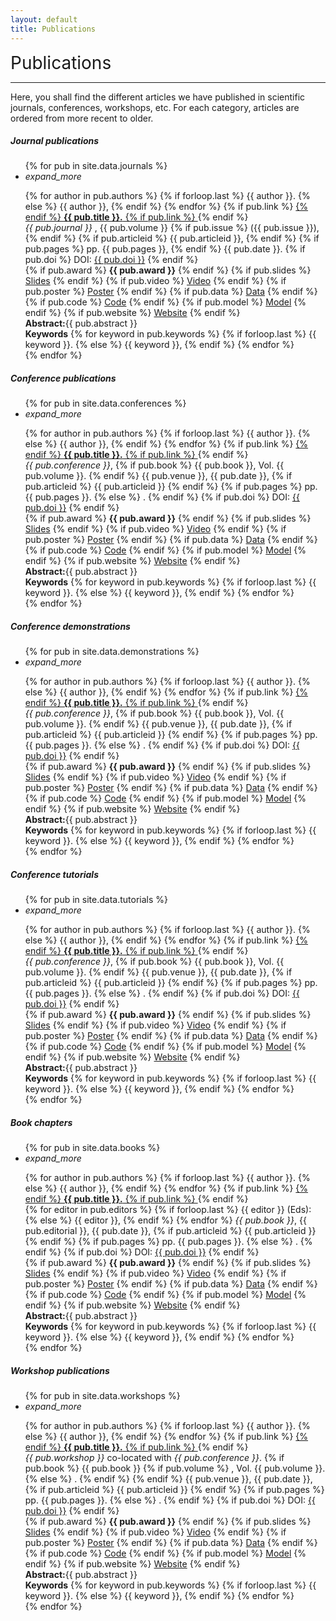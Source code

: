 ```yaml
---
layout: default
title: Publications
---
```

<div class="publications-div">
<div style="align: left; font-size:28px">Publications</div>
<hr class="solid">
<p> Here, you shall find the different articles we have published in scientific journals, conferences, workshops, etc. For each category, articles are ordered from more recent to older.</p>
<h5>Journal publications</h5>
<ul class = "collapsible">
	{% for pub in site.data.journals %}
    <li>
        <div class = "collapsible-header" style="text-align:left;"><i class="material-icons">expand_more</i>
			<p style="margin-bottom:0px">{% for author in pub.authors %}
				{% if forloop.last %}
					{{ author }}. 
				{% else %}
					{{ author }},
				{% endif %}
			{% endfor %} 
			{% if pub.link %}
				<a href="{{ pub.link }}">
			{% endif %} 
				<b>{{ pub.title }}.</b>
			{% if pub.link %}
				</a>
			{% endif %}
			<br/>
			<em> {{ pub.journal }} </em>, 
			{{ pub.volume }}
			{% if pub.issue %}
			({{ pub.issue }}),
			{% endif %}
			{% if pub.articleid %}
				{{ pub.articleid }},
			{% endif %}
			{% if pub.pages %}
				pp. {{ pub.pages }},
			{% endif %}
			{{ pub.date }}.
			{% if pub.doi %}
			DOI: <a href="{{ pub.doi }}">{{ pub.doi }}</a> 
    		{% endif %}
    		<br/>
    		{% if pub.award %}
    			<span class="award-{{pub.award_num}}"><b>{{ pub.award }}</b></span>
    		{% endif %}
    		{% if pub.slides %}
    		    <a class="pub-link" href="{{ pub.slides }}">Slides</a>
		    {% endif %}
		    {% if pub.video %}
		        <a class="pub-link" href="{{ pub.video }}">Video</a>
        	{% endif %}
        	{% if pub.poster %}
        	    <a class="pub-link" href="{{ pub.poster }}">Poster</a>
    	    {% endif %}
    	    {% if pub.data %}
    	    	<a class="pub-link" href="{{ pub.data }}">Data</a>
    	    {% endif %}
    	    {% if pub.code %}
    		    <a class="pub-link" href="{{ pub.code }}">Code</a>
    		{% endif %}
    		{% if pub.model %}
    		    <a class="pub-link" href="{{ pub.model }}">Model</a>
    		{% endif %}
    		{% if pub.website %}
    		    <a class="pub-link" href="{{ pub.website }}">Website</a>
    		{% endif %}
			</p>
		</div>
        <div class = "collapsible-body abstract">
        	<div class="abstract-text">
        		<span class="abstract-title"><b>Abstract:</b></span><span>{{ pub.abstract }}</span>
        	</div>
        	<div class="abstract-text">
        		<span class="abstract-title"><b>Keywords</b></span><span>
	        	{% for keyword in pub.keywords %}
	        		{% if forloop.last %}
	        			{{ keyword }}.
	    			{% else %}
	    				{{ keyword }},
	    			{% endif %}
	    		{% endfor %}
    			</span>
    		</div>
    	</div>
    </li>
    {% endfor %}
</ul>
<h5>Conference publications</h5>
<ul class = "collapsible">
	{% for pub in site.data.conferences %}
    <li>
        <div class = "collapsible-header" style="text-align:left"><i class="material-icons">expand_more</i>
			<p style="margin-bottom:0px">{% for author in pub.authors %}
				{% if forloop.last %}
					{{ author }}. 
				{% else %}
					{{ author }},
				{% endif %}
			{% endfor %}
			{% if pub.link %}
				<a href="{{ pub.link }}">
			{% endif %} 
				<b>{{ pub.title }}.</b>
			{% if pub.link %}
				</a>
			{% endif %}
			<br/>
			<em>{{ pub.conference }}</em>,
			{% if pub.book %}
				{{ pub.book }}, Vol. {{ pub.volume }}.
			{% endif %}
			{{ pub.venue }},
			{{ pub.date }},
			{% if pub.articleid %}
				{{ pub.articleid }}
			{% endif %}
			{% if pub.pages %}
				pp. {{ pub.pages }}.
			{% else %}
			.
			{% endif %}
			{% if pub.doi %}
			DOI: <a href="{{ pub.doi }}">{{ pub.doi }}</a> 
    		{% endif %}
    		<br/>
    		{% if pub.award %}
    			<span class="award-{{pub.award_num}}"><b>{{ pub.award }}</b></span>
    		{% endif %}
    		{% if pub.slides %}
    		    <a class="pub-link" href="{{ pub.slides }}">Slides</a>
		    {% endif %}
		    {% if pub.video %}
		        <a class="pub-link" href="{{ pub.video }}">Video</a>
        	{% endif %}
        	{% if pub.poster %}
        	    <a class="pub-link" href="{{ pub.poster }}">Poster</a>
    	    {% endif %}
    	    {% if pub.data %}
    	    	<a class="pub-link" href="{{ pub.data }}">Data</a>
    	    {% endif %}
    	    {% if pub.code %}
    		    <a class="pub-link" href="{{ pub.code }}">Code</a>
    		{% endif %}
    		{% if pub.model %}
    		    <a class="pub-link" href="{{ pub.model }}">Model</a>
    		{% endif %}
    		{% if pub.website %}
    		    <a class="pub-link" href="{{ pub.website }}">Website</a>
    		{% endif %}
			</p>
		</div>
		<div class = "collapsible-body abstract">
        	<div class="abstract-text">
        		<span class="abstract-title"><b>Abstract:</b></span><span>{{ pub.abstract }}</span>
        	</div>
        	<div class="abstract-text">
        		<span class="abstract-title"><b>Keywords</b></span><span>
	        	{% for keyword in pub.keywords %}
	        		{% if forloop.last %}
	        			{{ keyword }}.
	    			{% else %}
	    				{{ keyword }},
	    			{% endif %}
	    		{% endfor %}
    			</span>
    		</div>
    	</div>
    </li>
    {% endfor %}
</ul>
<h5>Conference demonstrations</h5>
<ul class = "collapsible">
	{% for pub in site.data.demonstrations %}
    <li>
        <div class = "collapsible-header" style="text-align:left"><i class="material-icons">expand_more</i>
			<p style="margin-bottom:0px">{% for author in pub.authors %}
				{% if forloop.last %}
					{{ author }}. 
				{% else %}
					{{ author }},
				{% endif %}
			{% endfor %}
			{% if pub.link %}
				<a href="{{ pub.link }}">
			{% endif %} 
				<b>{{ pub.title }}.</b>
			{% if pub.link %}
				</a>
			{% endif %}
			<br/>
			<em>{{ pub.conference }}</em>,
			{% if pub.book %}
				{{ pub.book }}, Vol. {{ pub.volume }}.
			{% endif %}
			{{ pub.venue }},
			{{ pub.date }},
			{% if pub.articleid %}
				{{ pub.articleid }}
			{% endif %}
			{% if pub.pages %}
				pp. {{ pub.pages }}.
			{% else %}
			.
			{% endif %}
			{% if pub.doi %}
			DOI: <a href="{{ pub.doi }}">{{ pub.doi }}</a> 
    		{% endif %}
    		<br/>
    		{% if pub.award %}
    			<span class="award-{{pub.award_num}}"><b>{{ pub.award }}</b></span>
    		{% endif %}
    		{% if pub.slides %}
    		    <a class="pub-link" href="{{ pub.slides }}">Slides</a>
		    {% endif %}
		    {% if pub.video %}
		        <a class="pub-link" href="{{ pub.video }}">Video</a>
        	{% endif %}
        	{% if pub.poster %}
        	    <a class="pub-link" href="{{ pub.poster }}">Poster</a>
    	    {% endif %}
    	    {% if pub.data %}
    	    	<a class="pub-link" href="{{ pub.data }}">Data</a>
    	    {% endif %}
    	    {% if pub.code %}
    		    <a class="pub-link" href="{{ pub.code }}">Code</a>
    		{% endif %}
    		{% if pub.model %}
    		    <a class="pub-link" href="{{ pub.model }}">Model</a>
    		{% endif %}
    		{% if pub.website %}
    		    <a class="pub-link" href="{{ pub.website }}">Website</a>
    		{% endif %}
			</p>
		</div>
		<div class = "collapsible-body abstract">
        	<div class="abstract-text">
        		<span class="abstract-title"><b>Abstract:</b></span><span>{{ pub.abstract }}</span>
        	</div>
        	<div class="abstract-text">
        		<span class="abstract-title"><b>Keywords</b></span><span>
	        	{% for keyword in pub.keywords %}
	        		{% if forloop.last %}
	        			{{ keyword }}.
	    			{% else %}
	    				{{ keyword }},
	    			{% endif %}
	    		{% endfor %}
    			</span>
    		</div>
    	</div>
    </li>
    {% endfor %}
</ul>

<h5>Conference tutorials</h5>
<ul class = "collapsible">
	{% for pub in site.data.tutorials %}
    <li>
        <div class = "collapsible-header" style="text-align:left"><i class="material-icons">expand_more</i>
			<p style="margin-bottom:0px">{% for author in pub.authors %}
				{% if forloop.last %}
					{{ author }}. 
				{% else %}
					{{ author }},
				{% endif %}
			{% endfor %}
			{% if pub.link %}
				<a href="{{ pub.link }}">
			{% endif %} 
				<b>{{ pub.title }}.</b>
			{% if pub.link %}
				</a>
			{% endif %}
			<br/>
			<em>{{ pub.conference }}</em>,
			{% if pub.book %}
				{{ pub.book }}, Vol. {{ pub.volume }}.
			{% endif %}
			{{ pub.venue }},
			{{ pub.date }},
			{% if pub.articleid %}
				{{ pub.articleid }}
			{% endif %}
			{% if pub.pages %}
				pp. {{ pub.pages }}.
			{% else %}
			.
			{% endif %}
			{% if pub.doi %}
			DOI: <a href="{{ pub.doi }}">{{ pub.doi }}</a> 
    		{% endif %}
    		<br/>
    		{% if pub.award %}
    			<span class="award-{{pub.award_num}}"><b>{{ pub.award }}</b></span>
    		{% endif %}
    		{% if pub.slides %}
    		    <a class="pub-link" href="{{ pub.slides }}">Slides</a>
		    {% endif %}
		    {% if pub.video %}
		        <a class="pub-link" href="{{ pub.video }}">Video</a>
        	{% endif %}
        	{% if pub.poster %}
        	    <a class="pub-link" href="{{ pub.poster }}">Poster</a>
    	    {% endif %}
    	    {% if pub.data %}
    	    	<a class="pub-link" href="{{ pub.data }}">Data</a>
    	    {% endif %}
    	    {% if pub.code %}
    		    <a class="pub-link" href="{{ pub.code }}">Code</a>
    		{% endif %}
    		{% if pub.model %}
    		    <a class="pub-link" href="{{ pub.model }}">Model</a>
    		{% endif %}
    		{% if pub.website %}
    		    <a class="pub-link" href="{{ pub.website }}">Website</a>
    		{% endif %}
			</p>
		</div>
		<div class = "collapsible-body abstract">
        	<div class="abstract-text">
        		<span class="abstract-title"><b>Abstract:</b></span><span>{{ pub.abstract }}</span>
        	</div>
        	<div class="abstract-text">
        		<span class="abstract-title"><b>Keywords</b></span><span>
	        	{% for keyword in pub.keywords %}
	        		{% if forloop.last %}
	        			{{ keyword }}.
	    			{% else %}
	    				{{ keyword }},
	    			{% endif %}
	    		{% endfor %}
    			</span>
    		</div>
    	</div>
    </li>
    {% endfor %}
</ul>

<h5>Book chapters</h5>
<ul class = "collapsible">
	{% for pub in site.data.books %}
    <li>
        <div class = "collapsible-header" style="text-align:left"><i class="material-icons">expand_more</i>
			<p style="margin-bottom:0px">{% for author in pub.authors %}
				{% if forloop.last %}
					{{ author }}. 
				{% else %}
					{{ author }},
				{% endif %}
			{% endfor %}
			{% if pub.link %}
				<a href="{{ pub.link }}">
			{% endif %} 
				<b>{{ pub.title }}.</b>
			{% if pub.link %}
				</a>
			{% endif %}
			<br/>
			{% for editor in pub.editors %}
				{% if forloop.last %}
					{{ editor }} (Eds): 
				{% else %}
					{{ editor }},
				{% endif %}
			{% endfor %}
			<em>{{ pub.book }}</em>,
			{{ pub.editorial }},
			{{ pub.date }},
			{% if pub.articleid %}
				{{ pub.articleid }}
			{% endif %}
			{% if pub.pages %}
				pp. {{ pub.pages }}.
			{% else %}
			.
			{% endif %}
			{% if pub.doi %}
			DOI: <a href="{{ pub.doi }}">{{ pub.doi }}</a> 
    		{% endif %}
    		<br/>
    		{% if pub.award %}
    			<span class="award-{{pub.award_num}}"><b>{{ pub.award }}</b></span>
    		{% endif %}
    		{% if pub.slides %}
    		    <a class="pub-link" href="{{ pub.slides }}">Slides</a>
		    {% endif %}
		    {% if pub.video %}
		        <a class="pub-link" href="{{ pub.video }}">Video</a>
        	{% endif %}
        	{% if pub.poster %}
        	    <a class="pub-link" href="{{ pub.poster }}">Poster</a>
    	    {% endif %}
    	    {% if pub.data %}
    	    	<a class="pub-link" href="{{ pub.data }}">Data</a>
    	    {% endif %}
    	    {% if pub.code %}
    		    <a class="pub-link" href="{{ pub.code }}">Code</a>
    		{% endif %}
    		{% if pub.model %}
    		    <a class="pub-link" href="{{ pub.model }}">Model</a>
    		{% endif %}
    		{% if pub.website %}
    		    <a class="pub-link" href="{{ pub.website }}">Website</a>
    		{% endif %}
			</p>
		</div>
		<div class = "collapsible-body abstract">
        	<div class="abstract-text">
        		<span class="abstract-title"><b>Abstract:</b></span><span>{{ pub.abstract }}</span>
        	</div>
        	<div class="abstract-text">
        		<span class="abstract-title"><b>Keywords</b></span><span>
	        	{% for keyword in pub.keywords %}
	        		{% if forloop.last %}
	        			{{ keyword }}.
	    			{% else %}
	    				{{ keyword }},
	    			{% endif %}
	    		{% endfor %}
    			</span>
    		</div>
    	</div>
    </li>
    {% endfor %}
</ul>


<h5>Workshop publications</h5>
<ul class = "collapsible">
	{% for pub in site.data.workshops %}
    <li>
        <div class = "collapsible-header" style="text-align:left"><i class="material-icons">expand_more</i>
			<p style="margin-bottom:0px">{% for author in pub.authors %}
				{% if forloop.last %}
					{{ author }}. 
				{% else %}
					{{ author }},
				{% endif %}
			{% endfor %}
			{% if pub.link %}
				<a href="{{ pub.link }}">
			{% endif %} 
				<b>{{ pub.title }}.</b>
			{% if pub.link %}
				</a>
			{% endif %}
			<br/>
			<em>{{ pub.workshop }}</em> co-located with <em>{{ pub.conference }}</em>.
			{% if pub.book %}
				{{ pub.book }}
				{% if pub.volume %} 
					, Vol. {{ pub.volume }}.
				{% else %}
					.
				{% endif %}
			{% endif %}
			{{ pub.venue }},
			{{ pub.date }},
			{% if pub.articleid %}
				{{ pub.articleid }}
			{% endif %}
			{% if pub.pages %}
				pp. {{ pub.pages }}.
			{% else %}
			.
			{% endif %}
			{% if pub.doi %}
        		DOI: <a href="{{ pub.doi }}">{{ pub.doi }}</a> 
    		{% endif %}
    		<br/>
    		{% if pub.award %}
    			<span class="award-{{pub.award_num}}"><b>{{ pub.award }}</b></span>
    		{% endif %}
    		{% if pub.slides %}
    		    <a class="pub-link" href="{{ pub.slides }}">Slides</a>
		    {% endif %}
		    {% if pub.video %}
		        <a class="pub-link" href="{{ pub.video }}">Video</a>
        	{% endif %}
        	{% if pub.poster %}
        	    <a class="pub-link" href="{{ pub.poster }}">Poster</a>
    	    {% endif %}
    	    {% if pub.data %}
    	    	<a class="pub-link" href="{{ pub.data }}">Data</a>
    	    {% endif %}
    	    {% if pub.code %}
    		    <a class="pub-link" href="{{ pub.code }}">Code</a>
    		{% endif %}
    		{% if pub.model %}
    		    <a class="pub-link" href="{{ pub.model }}">Model</a>
    		{% endif %}
    		{% if pub.website %}
    		    <a class="pub-link" href="{{ pub.website }}">Website</a>
    		{% endif %}
			</p>
		</div>
		<div class = "collapsible-body abstract">
        	<div class="abstract-text">
        		<span class="abstract-title"><b>Abstract:</b></span><span>{{ pub.abstract }}</span>
        	</div>
        	<div class="abstract-text">
        		<span class="abstract-title"><b>Keywords</b></span><span>
	        	{% for keyword in pub.keywords %}
	        		{% if forloop.last %}
	        			{{ keyword }}.
	    			{% else %}
	    				{{ keyword }},
	    			{% endif %}
	    		{% endfor %}
    			</span>
    		</div>
    	</div>
    </li>
    {% endfor %}
</ul>




</div>